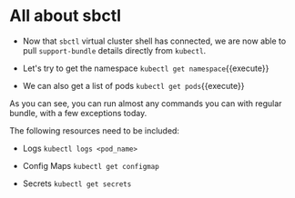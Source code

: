 
# All about sbctl 

* Now that `sbctl` virtual cluster shell has connected, we are now able to pull `support-bundle` details directly from `kubectl`.

* Let's try to get the namespace 
`kubectl get namespace`{{execute}}

* We can also get a list of pods
`kubectl get pods`{{execute}}

As you can see, you can run almost any commands you can with regular bundle, with a few exceptions today.

The following resources need to be included:

* Logs
`kubectl logs <pod_name>`

* Config Maps
`kubectl get configmap`

* Secrets
`kubectl get secrets`
